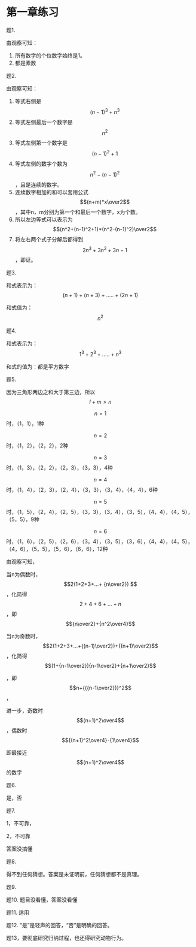 # 第一章练习

题1.

由观察可知：

1. 所有数字的个位数字始终是1。
2. 都是素数

题2.

由观察可知：

1. 等式右侧是 $$(n-1)^3 + n^3$$
2. 等式左侧最后一个数字是 $$n^2$$
3. 等式左侧第一个数字是 $$(n-1)^2+1$$
4. 等式左侧的数字个数为 $$n^2-(n-1)^2$$，且是连续的数字。
5. 连续数字相加的和可以套用公式 $$(n+m)*x\over2$$，其中n，m分别为第一个和最后一个数字，x为个数。
6. 所以左边等式可以表示为 $$(n^2+(n-1)^2+1)*(n^2-(n-1)^2)\over2$$
7. 将左右两个式子分解后都得到 $$2n^3+3n^2+3n-1$$，即证。

题3.

和式表示为：$$(n+1)+(n+3)+…..+(2n+1)$$

和式值为：$$n^2$$

题4.

和式表示为：$$1^3+2^3+.....+n^3$$

和式的值为：都是平方数字

题5.

因为三角形两边之和大于第三边，所以  $$l+m>n$$

$$n=1$$时，（1，1），1种

$$n=2$$时，（1，2），（2，2），2种

$$n=3​$$时，（1，3），（2，2），（2，3），（3，3），4种

$$n=4$$时，（1，4），（2，3），（2，4），（3，3），（3，4），（4，4），6种

$$n=5$$时，（1，5），（2，4），（2，5），（3，3），（3，4），（3，5），（4，4），（4，5），（5，5），9种

$$n=6$$时，（1，6），（2，5），（2，6），（3，4），（3，5），（3，6），（4，4），（4，5），（4，6），（5，5），（5，6），（6，6），12种

由观察可知，

当n为偶数时，$$2(1+2+3+…+ {n\over2}) $$，化简得 $$2+4+6+...+n$$，即 $${n\over2}+{n^2\over4}$$

当n为奇数时，$$2(1+2+3+…+{(n-1)\over2})+{(n+1)\over2}$$，化简得 $$(1+{n-1\over2}){n-1\over2}+{n+1\over2}$$

，即 $$n+{({n-1\over2})}^2$$，

进一步，奇数时 $$(n+1)^2\over4$$，偶数时 $${(n+1)^2\over4}-{1\over4}$$

即最接近 $$(n+1)^2\over4$$ 的数字

题6.

是，否

题7.

1，不可靠，

2，不可靠

答案没搞懂

题8.

得不到任何猜想。答案是未证明前，任何猜想都不是真理。

题9.

题10. 题目没看懂，答案没看懂

题11. 适用

题12. “是”是轻声的回答，“否”是明确的回答。

题13，要彻底研究归纳过程，也还得研究动物行为。



























